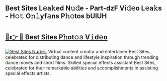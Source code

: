 ## Best Sites L𝚎a𝚔ed N𝚞𝚍e - Part-dzF Vi𝚍𝚎o L𝚎a𝚔s - H𝚘𝚝 O𝚗𝚕yf𝚊ns P𝚑𝚘tos bUIUH

# <h2><a href="http://kf86xvj.oniu.top/?m=Best+Sites">🔗👉 🔴 Best Sites P𝚑ot𝚘𝚜 V𝚒d𝚎o</a></h2>

[![Best Sites Nu𝚍e𝚜](https://i.imgur.com/0qMVB7G.gif)](http://kf86xvj.oniu.top/?m=Best+Sites)
Virtual content creator and entertainer Best Sites, celebrated for distributing dance and lifestyle inspiration through trending dance moves and short films. Skilled special effects assistant Best Sites, celebrated for their remarkable abilities and accomplishments in assisting special effects artists.  
